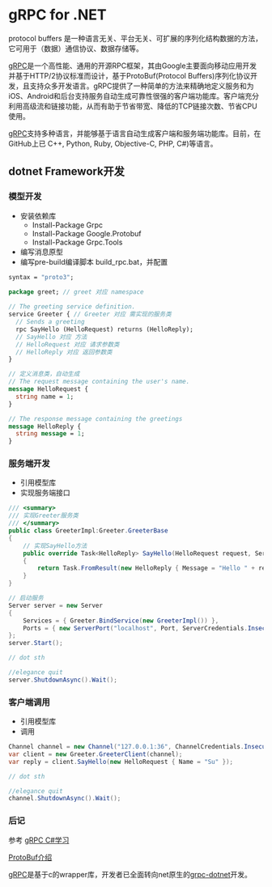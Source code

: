 ﻿# gRPC for .NET

protocol buffers 是一种语言无关、平台无关、可扩展的序列化结构数据的方法，它可用于（数据）通信协议、数据存储等。

[gRPC](https://github.com/grpc/grpc)是一个高性能、通用的开源RPC框架，其由Google主要面向移动应用开发并基于HTTP/2协议标准而设计，基于ProtoBuf(Protocol Buffers)序列化协议开发，且支持众多开发语言。gRPC提供了一种简单的方法来精确地定义服务和为iOS、Android和后台支持服务自动生成可靠性很强的客户端功能库。客户端充分利用高级流和链接功能，从而有助于节省带宽、降低的TCP链接次数、节省CPU使用。

[gRPC](https://github.com/grpc/grpc)支持多种语言，并能够基于语言自动生成客户端和服务端功能库。目前，在GitHub上已 C++, Python, Ruby, Objective-C, PHP, C#)等语言。

## dotnet Framework开发

### 模型开发

* 安装依赖库
  * Install-Package Grpc
  * Install-Package Google.Protobuf
  * Install-Package Grpc.Tools
* 编写消息原型
* 编写pre-build编译脚本 build_rpc.bat，并配置

```proto
syntax = "proto3";

package greet; // greet 对应 namespace
 
// The greeting service definition.
service Greeter { // Greeter 对应 需实现的服务类
  // Sends a greeting
  rpc SayHello (HelloRequest) returns (HelloReply);
  // SayHello 对应 方法
  // HelloRequest 对应 请求参数类
  // HelloReply 对应 返回参数类
}

// 定义消息类，自动生成
// The request message containing the user's name.
message HelloRequest {
  string name = 1;
}

// The response message containing the greetings
message HelloReply {
  string message = 1;
}

```

### 服务端开发

* 引用模型库
* 实现服务端接口

```csharp
/// <summary>
/// 实现Greeter服务类
/// </summary>
public class GreeterImpl:Greeter.GreeterBase
{
    // 实现SayHello方法
    public override Task<HelloReply> SayHello(HelloRequest request, ServerCallContext context)
    {
        return Task.FromResult(new HelloReply { Message = "Hello " + request.Name });
    }
}

// 启动服务
Server server = new Server
{
    Services = { Greeter.BindService(new GreeterImpl()) },
    Ports = { new ServerPort("localhost", Port, ServerCredentials.Insecure) }
};
server.Start();

// dot sth

//elegance quit
server.ShutdownAsync().Wait();

```

### 客户端调用

* 引用模型库
* 调用

```csharp
Channel channel = new Channel("127.0.0.1:36", ChannelCredentials.Insecure);
var client = new Greeter.GreeterClient(channel);
var reply = client.SayHello(new HelloRequest { Name = "Su" });

// dot sth

//elegance quit
channel.ShutdownAsync().Wait();

```

### 后记

参考 [gRPC C#学习](https://www.cnblogs.com/linezero/p/grpc.html)

[ProtoBuf介绍](https://www.jianshu.com/p/a24c88c0526a)

[gRPC](https://github.com/grpc/grpc)是基于c的wrapper库，开发者已全面转向net原生的[grpc-dotnet](https://github.com/grpc/grpc-dotnet)开发。
